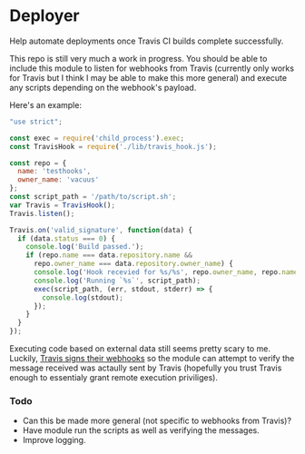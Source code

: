 # Deployer
Help automate deployments once Travis CI builds complete successfully.

This repo is still very much a work in progress. You should be able to include
this module to listen for webhooks from Travis (currently only works for Travis
but I think I may be able to make this more general) and execute any scripts
depending on the webhook's payload.

Here's an example:
```javascript
"use strict";

const exec = require('child_process').exec;
const TravisHook = require('./lib/travis_hook.js');

const repo = {
  name: 'testhooks',
  owner_name: 'vacuus'
};
const script_path = '/path/to/script.sh';
var Travis = TravisHook();
Travis.listen();

Travis.on('valid_signature', function(data) {
  if (data.status === 0) {
    console.log('Build passed.');
    if (repo.name === data.repository.name &&
      repo.owner_name === data.repository.owner_name) {
      console.log('Hook recevied for %s/%s', repo.owner_name, repo.name);
      console.log('Running `%s`', script_path);
      exec(script_path, (err, stdout, stderr) => {
        console.log(stdout);
      });
    }
  }
});
```
Executing code based on external data still seems pretty scary to me. Luckily,
[Travis signs their webhooks](https://docs.travis-ci.com/user/notifications/#Verifying-Webhook-requests)
so the module can attempt to verify the message received was actaully sent by
Travis (hopefully you trust Travis enough to essentialy grant remote execution
priviliges).

### Todo
* Can this be made more general (not specific to webhooks from Travis)?
* Have module run the scripts as well as verifying the messages.
* Improve logging.
